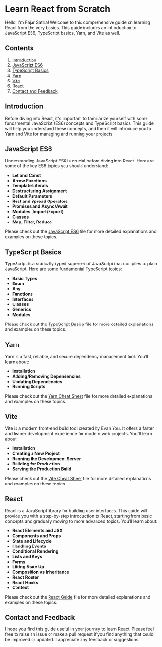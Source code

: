 # Learn React from Scratch

Hello, I'm Fajar Satria! Welcome to this comprehensive guide on learning React from the very basics. This guide includes an introduction to JavaScript ES6, TypeScript basics, Yarn, and Vite as well.

## Contents

1. [Introduction](#introduction)
2. [JavaScript ES6](#javascript-es6)
3. [TypeScript Basics](#typescript-basics)
4. [Yarn](#yarn)
5. [Vite](#vite)
6. [React](#react)
7. [Contact and Feedback](#contact-and-feedback)

## Introduction

Before diving into React, it's important to familiarize yourself with some fundamental JavaScript (ES6) concepts and TypeScript basics. This guide will help you understand these concepts, and then it will introduce you to Yarn and Vite for managing and running your projects.

## JavaScript ES6

Understanding JavaScript ES6 is crucial before diving into React. Here are some of the key ES6 topics you should understand:

- **Let and Const**
- **Arrow Functions**
- **Template Literals**
- **Destructuring Assignment**
- **Default Parameters**
- **Rest and Spread Operators**
- **Promises and Async/Await**
- **Modules (Import/Export)**
- **Classes**
- **Map, Filter, Reduce**

Please check out the [JavaScript ES6](./javascript-es6.md) file for more detailed explanations and examples on these topics.

## TypeScript Basics

TypeScript is a statically typed superset of JavaScript that compiles to plain JavaScript. Here are some fundamental TypeScript topics:

- **Basic Types**
- **Enum**
- **Any**
- **Functions**
- **Interfaces**
- **Classes**
- **Generics**
- **Modules**

Please check out the [TypeScript Basics](./typescript-basics.md) file for more detailed explanations and examples on these topics.

## Yarn

Yarn is a fast, reliable, and secure dependency management tool. You'll learn about:

- **Installation**
- **Adding/Removing Dependencies**
- **Updating Dependencies**
- **Running Scripts**

Please check out the [Yarn Cheat Sheet](./yarn-cheatsheet.md) file for more detailed explanations and examples on these topics.

## Vite

Vite is a modern front-end build tool created by Evan You. It offers a faster and leaner development experience for modern web projects. You'll learn about:

- **Installation**
- **Creating a New Project**
- **Running the Development Server**
- **Building for Production**
- **Serving the Production Build**

Please check out the [Vite Cheat Sheet](./vite-cheatsheet.md) file for more detailed explanations and examples on these topics.

## React

React is a JavaScript library for building user interfaces. This guide will provide you with a step-by-step introduction to React, starting from basic concepts and gradually moving to more advanced topics. You'll learn about:

- **React Elements and JSX**
- **Components and Props**
- **State and Lifecycle**
- **Handling Events**
- **Conditional Rendering**
- **Lists and Keys**
- **Forms**
- **Lifting State Up**
- **Composition vs Inheritance**
- **React Router**
- **React Hooks**
- **Context**

Please check out the [React Guide](./react-guide.md) file for more detailed explanations and examples on these topics.

## Contact and Feedback

I hope you find this guide useful in your journey to learn React. Please feel free to raise an issue or make a pull request if you find anything that could be improved or updated. I appreciate any feedback or suggestions.
